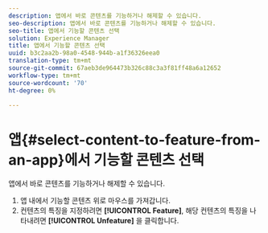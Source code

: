 ```yaml
---
description: 앱에서 바로 콘텐츠를 기능하거나 해제할 수 있습니다.
seo-description: 앱에서 바로 콘텐츠를 기능하거나 해제할 수 있습니다.
seo-title: 앱에서 기능할 콘텐츠 선택
solution: Experience Manager
title: 앱에서 기능할 콘텐츠 선택
uuid: b3c2aa2b-98a0-4548-944b-a1f36326eea0
translation-type: tm+mt
source-git-commit: 67aeb3de964473b326c88c3a3f81ff48a6a12652
workflow-type: tm+mt
source-wordcount: '70'
ht-degree: 0%

---
```



# 앱{#select-content-to-feature-from-an-app}에서 기능할 콘텐츠 선택

앱에서 바로 콘텐츠를 기능하거나 해제할 수 있습니다.

1. 앱 내에서 기능할 콘텐츠 위로 마우스를 가져갑니다.
1. 컨텐츠의 특징을 지정하려면 **[!UICONTROL Feature]**, 해당 컨텐츠의 특징을 나타내려면 **[!UICONTROL Unfeature]** 을 클릭합니다.

